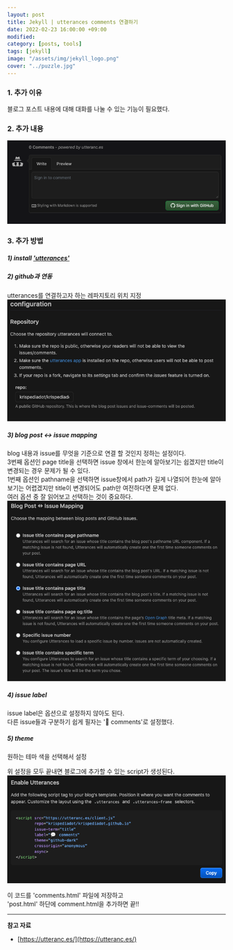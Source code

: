 ```yaml
---
layout: post
title: Jekyll | utterances comments 연결하기
date: 2022-02-23 16:00:00 +09:00
modified: 
category: [posts, tools]
tags: [jekyll]
image: "/assets/img/jekyll_logo.png"
cover: "../puzzle.jpg"
---
```


### 1. 추가 이유

블로그 포스트 내용에 대해 대화를 나눌 수 있는 기능이 필요했다.<br>

### 2. 추가 내용

![after](https://github.com/krispediadot/krispediadot.github.io/blob/master/_posts/dev/blog/2022-02-23-utteranc-comments/after.png?raw=true)

### 3. 추가 방법

##### 1) install ['utterances'](https://github.com/apps/utterances)
   
##### 2) github과 연동
   utterances를 연결하고자 하는 레파지토리 위치 지정<br>
   ![configuration](https://github.com/krispediadot/krispediadot.github.io/blob/master/_posts/dev/blog/2022-02-23-utteranc-comments/configuration.png?raw=true)<br>

##### 3) blog post <-> issue mapping
   blog 내용과 issue를 무엇을 기준으로 연결 할 것인지 정하는 설정이다.<br>
   3번째 옵션인 page title을 선택하면 issue 창에서 한눈에 알아보기는 쉽겠지만 title이 변경되는 경우 문제가 될 수 있다.<br>
   1번째 옵션인 pathname을 선택하면 issue창에서 path가 길게 나열되어 한눈에 알아보기는 어렵겠지만 title이 변경되어도 path만 여전하다면 문제 없다.<br>
   여러 옵션 중 잘 읽어보고 선택하는 것이 중요하다.<br>
   ![mapping](https://github.com/krispediadot/krispediadot.github.io/blob/master/_posts/dev/blog/2022-02-23-utteranc-comments/mapping.png?raw=true)<br>

##### 4) issue label
   issue label은 옵션으로 설정하지 않아도 된다.<br>
   다른 issue들과 구분하기 쉽게 필자는 '💬 comments'로 설정했다.<br>

##### 5) theme
   원하는 테마 색을 선택해서 설정<br>

위 설정을 모두 끝내면 블로그에 추가할 수 있는 script가 생성된다.<br>
![script](https://github.com/krispediadot/krispediadot.github.io/blob/master/_posts/dev/blog/2022-02-23-utteranc-comments/script.png?raw=true)<br>

이 코드를 'comments.html' 파일에 저장하고<br>
'post.html' 하단에 comment.html을 추가하면 끝!!<br>

    
    

---
**참고 자료**<br>
- [https://utteranc.es/](https://utteranc.es/) <br>
